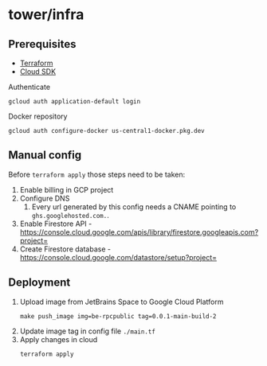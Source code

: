 # tower/infra

## Prerequisites

- [Terraform](https://learn.hashicorp.com/tutorials/terraform/install-cli)
- [Cloud SDK](https://cloud.google.com/sdk/docs/install)

Authenticate

```shell
gcloud auth application-default login
```

Docker repository

```shell
gcloud auth configure-docker us-central1-docker.pkg.dev
```

## Manual config
Before `terraform apply` those steps need to be taken:
1. Enable billing in GCP project
2. Configure DNS 
   1. Every url generated by this config needs a CNAME pointing to `ghs.googlehosted.com.`.
3. Enable Firestore API - https://console.cloud.google.com/apis/library/firestore.googleapis.com?project=<projekct-id>
4. Create Firestore database - https://console.cloud.google.com/datastore/setup?project=<projekct-id>

## Deployment

1. Upload image from JetBrains Space to Google Cloud Platform
    ```shell
    make push_image img=be-rpcpublic tag=0.0.1-main-build-2
    ```
2. Update image tag in config file `./main.tf`
3. Apply changes in cloud
    ```shell
    terraform apply
    ```
